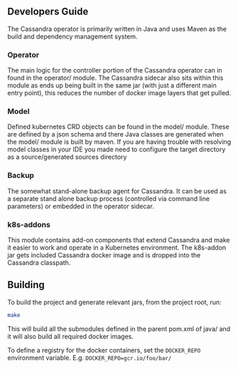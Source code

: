 ## Developers Guide
The Cassandra operator is primarily written in Java and uses Maven as the build and dependency management system.

### Operator
The main logic for the controller portion of the Cassandra operator can in found in the operator/ module. The Cassandra
sidecar also sits within this module as ends up being built in the same jar (with just a different main entry point), 
this reduces the number of docker image layers that get pulled. 

### Model
Defined kubernetes CRD objects can be found in the model/ module. These are defined by a json schema and there Java
classes are generated when the model/ module is built by maven. If you are having trouble with resolving model classes
in your IDE you made need to configure the target directory as a source/generated sources directory

### Backup
The somewhat stand-alone backup agent for Cassandra. It can be used as a separate stand alone backup process (controlled via
command line parameters) or embedded in the operator sidecar. 

### k8s-addons
This module contains add-on components that extend Cassandra and make it easier to work and operate in a Kubernetes environment.
The k8s-addon jar gets included Cassandra docker image and is dropped into the Cassandra classpath. 

## Building
To build the project and generate relevant jars, from the project root, run: 
```bash
make
```
This will build all the submodules defined in the parent pom.xml of java/ and it will also build all required docker images.

To define a registry for the docker containers, set the `DOCKER_REPO` environment variable. E.g. `DOCKER_REPO=gcr.io/foo/bar/`
